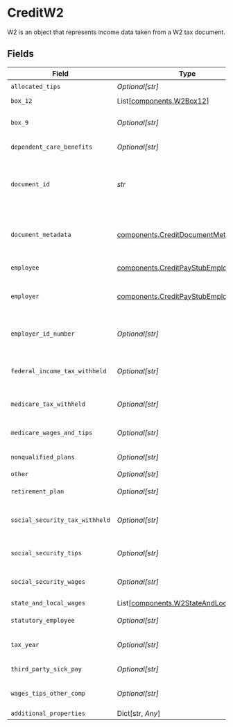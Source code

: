 # CreditW2

W2 is an object that represents income data taken from a W2 tax document.


## Fields

| Field                                                                                    | Type                                                                                     | Required                                                                                 | Description                                                                              |
| ---------------------------------------------------------------------------------------- | ---------------------------------------------------------------------------------------- | ---------------------------------------------------------------------------------------- | ---------------------------------------------------------------------------------------- |
| `allocated_tips`                                                                         | *Optional[str]*                                                                          | :heavy_check_mark:                                                                       | Allocated tips.                                                                          |
| `box_12`                                                                                 | List[[components.W2Box12](../../models/components/w2box12.md)]                           | :heavy_check_mark:                                                                       | N/A                                                                                      |
| `box_9`                                                                                  | *Optional[str]*                                                                          | :heavy_check_mark:                                                                       | Contents from box 9 on the W2.                                                           |
| `dependent_care_benefits`                                                                | *Optional[str]*                                                                          | :heavy_check_mark:                                                                       | Dependent care benefits.                                                                 |
| `document_id`                                                                            | *str*                                                                                    | :heavy_check_mark:                                                                       | An identifier of the document referenced by the document metadata.                       |
| `document_metadata`                                                                      | [components.CreditDocumentMetadata](../../models/components/creditdocumentmetadata.md)   | :heavy_check_mark:                                                                       | Object representing metadata pertaining to the document.                                 |
| `employee`                                                                               | [components.CreditPayStubEmployee](../../models/components/creditpaystubemployee.md)     | :heavy_check_mark:                                                                       | Data about the employee.                                                                 |
| `employer`                                                                               | [components.CreditPayStubEmployer](../../models/components/creditpaystubemployer.md)     | :heavy_check_mark:                                                                       | Information about the employer on the pay stub.                                          |
| `employer_id_number`                                                                     | *Optional[str]*                                                                          | :heavy_check_mark:                                                                       | An employee identification number or EIN.                                                |
| `federal_income_tax_withheld`                                                            | *Optional[str]*                                                                          | :heavy_check_mark:                                                                       | Federal income tax withheld for the tax year.                                            |
| `medicare_tax_withheld`                                                                  | *Optional[str]*                                                                          | :heavy_check_mark:                                                                       | Medicare tax withheld for the tax year.                                                  |
| `medicare_wages_and_tips`                                                                | *Optional[str]*                                                                          | :heavy_check_mark:                                                                       | Wages and tips from medicare.                                                            |
| `nonqualified_plans`                                                                     | *Optional[str]*                                                                          | :heavy_check_mark:                                                                       | Nonqualified plans.                                                                      |
| `other`                                                                                  | *Optional[str]*                                                                          | :heavy_check_mark:                                                                       | Other.                                                                                   |
| `retirement_plan`                                                                        | *Optional[str]*                                                                          | :heavy_check_mark:                                                                       | Retirement plan.                                                                         |
| `social_security_tax_withheld`                                                           | *Optional[str]*                                                                          | :heavy_check_mark:                                                                       | Social security tax withheld for the tax year.                                           |
| `social_security_tips`                                                                   | *Optional[str]*                                                                          | :heavy_check_mark:                                                                       | Tips from social security.                                                               |
| `social_security_wages`                                                                  | *Optional[str]*                                                                          | :heavy_check_mark:                                                                       | Wages from social security.                                                              |
| `state_and_local_wages`                                                                  | List[[components.W2StateAndLocalWages](../../models/components/w2stateandlocalwages.md)] | :heavy_check_mark:                                                                       | N/A                                                                                      |
| `statutory_employee`                                                                     | *Optional[str]*                                                                          | :heavy_check_mark:                                                                       | Statutory employee.                                                                      |
| `tax_year`                                                                               | *Optional[str]*                                                                          | :heavy_check_mark:                                                                       | The tax year of the W2 document.                                                         |
| `third_party_sick_pay`                                                                   | *Optional[str]*                                                                          | :heavy_check_mark:                                                                       | Third party sick pay.                                                                    |
| `wages_tips_other_comp`                                                                  | *Optional[str]*                                                                          | :heavy_check_mark:                                                                       | Wages from tips and other compensation.                                                  |
| `additional_properties`                                                                  | Dict[str, *Any*]                                                                         | :heavy_minus_sign:                                                                       | N/A                                                                                      |